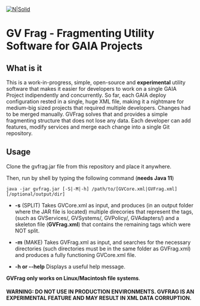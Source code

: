 [![N|Solid](http://www.greenvulcanotechnologies.com/wp-content/uploads/2017/04/logo_gv_FLAT-300x138.png)](http://www.greenvulcanotechnologies.com)
# GV Frag - Fragmenting Utility Software for GAIA Projects

## What is it
This is a work-in-progress, simple, open-source and **experimental** utility software that makes it easier for developers to work on a single GAIA Project indipendently and concurrently. So far, each GAIA deploy configuration rested in a single, huge XML file, making it a nightmare for medium-big sized projects that required multiple developers. Changes had to be merged manually. GVFrag solves that and provides a simple fragmenting structure that does not lose any data. 
Each developer can add features, modify services and merge each change into a single Git repository. 


## Usage

Clone the gvfrag.jar file from this repository and place it anywhere.

Then, run by shell by typing the following command (**needs Java 11**)
```shell
java -jar gvfrag.jar [-S|-M|-h] /path/to/[GVCore.xml|GVFrag.xml] [/optional/output/dir]
```
- **-s** (SPLIT) Takes GVCore.xml as input, and produces (in an output folder where the JAR file is located) multiple direcories that represent the tags, (such as GVServices/, GVSystems/, GVPolicy/, GVAdapters/) and a skeleton file (**GVFrag.xml**) that contains the remaining tags which were NOT split. 

- **-m** (MAKE) Takes GVFrag.xml as input, and searches for the necessary directories (such directories must be in the same folder as GVFrag.xml) and produces a fully functioning GVCore.xml file.

- **-h or --help** Displays a useful help message.

**GVFrag only works on Linux/Macintosh file systems**.

#### WARNING: DO NOT USE IN PRODUCTION ENVIRONMENTS. GVFRAG IS AN EXPERIMENTAL FEATURE AND MAY RESULT IN XML DATA CORRUPTION.

